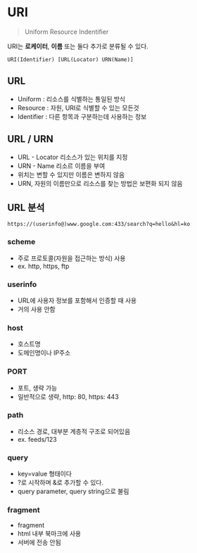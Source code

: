# URI

> Uniform Resource Indentifier

URI는 **로케이터**, **이름** 또는 둘다 추가로 분류될 수 있다.

```
URI(Identifier) [URL(Locator) URN(Name)]
```

## URL

- Uniform : 리소스를 식별하는 통일된 방식
- Resource : 자원, URI로 식별할 수 있는 모든것
- Identifier : 다른 항목과 구분하는데 사용하는 정보

## URL / URN

- URL - Locator 리소스가 있는 위치를 지정
- URN - Name 리소르 이름을 부여
- 위치는 변할 수 있지만 이름은 변하지 않음
- URN, 자원의 이름만으로 리소스를 찾는 방법은 보편화 되지 않음

## URL 분석

```
https://(userinfo@)www.google.com:433/search?q=hello&hl=ko
```

### scheme

- 주로 프로토콜(자원을 접근하는 방식) 사용
- ex. http, https, ftp

### userinfo

- URL에 사용자 정보를 포함해서 인증할 때 사용
- 거의 사용 안함

### host

- 호스트명
- 도메인명이나 IP주소

### PORT

- 포트, 생략 가능
- 일반적으로 생략, http: 80, https: 443

### path

- 리소스 경로, 대부분 계층적 구조로 되어있음
- ex. feeds/123

### query

- key=value 형태이다
- ?로 시작하며 &로 추가할 수 있다.
- query parameter, query string으로 불림

### fragment

- fragment
- html 내부 북마크에 사용
- 서버에 전송 안됨
